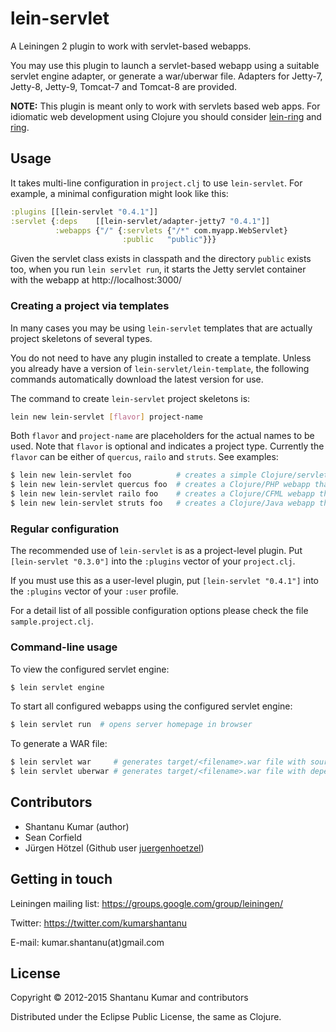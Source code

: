 # lein-servlet

A Leiningen 2 plugin to work with servlet-based webapps.

You may use this plugin to launch a servlet-based webapp using a suitable
servlet engine adapter, or generate a war/uberwar file. Adapters for
Jetty-7, Jetty-8, Jetty-9, Tomcat-7 and Tomcat-8 are provided.

**NOTE:** This plugin is meant only to work with servlets based web apps. For
idiomatic web development using Clojure you should consider
[lein-ring](https://github.com/weavejester/lein-ring)
and [ring](https://github.com/ring-clojure/ring).


## Usage

It takes multi-line configuration in `project.clj` to use `lein-servlet`. For
example, a minimal configuration might look like this:

```clojure
:plugins [[lein-servlet "0.4.1"]]
:servlet {:deps    [[lein-servlet/adapter-jetty7 "0.4.1"]]
          :webapps {"/" {:servlets {"/*" com.myapp.WebServlet}
                         :public   "public"}}}
```

Given the servlet class exists in classpath and the directory `public` exists
too, when you run `lein servlet run`, it starts the Jetty servlet container
with the webapp at http://localhost:3000/


### Creating a project via templates

In many cases you may be using `lein-servlet` templates that are actually
project skeletons of several types.

You do not need to have any plugin installed to create a template. Unless you
already have a version of `lein-servlet/lein-template`, the following commands
automatically download the latest version for use.

The command to create `lein-servlet` project skeletons is:

```bash
lein new lein-servlet [flavor] project-name
```

Both `flavor` and `project-name` are placeholders for the actual names to be
used. Note that `flavor` is optional and indicates a project type. Currently
the `flavor` can be either of `quercus`, `railo` and `struts`. See examples:

```bash
$ lein new lein-servlet foo          # creates a simple Clojure/servlet webapp
$ lein new lein-servlet quercus foo  # creates a Clojure/PHP webapp that uses Quercus
$ lein new lein-servlet railo foo    # creates a Clojure/CFML webapp that uses Railo
$ lein new lein-servlet struts foo   # creates a Clojure/Java webapp that uses Struts1
```


### Regular configuration

The recommended use of `lein-servlet` is as a project-level plugin. Put
`[lein-servlet "0.3.0"]` into the `:plugins` vector of your `project.clj`.

If you must use this as a user-level plugin, put `[lein-servlet "0.4.1"]`
into the `:plugins` vector of your `:user` profile.

For a detail list of all possible configuration options please check the file
`sample.project.clj`.


### Command-line usage

To view the configured servlet engine:

```bash
$ lein servlet engine
```

To start all configured webapps using the configured servlet engine:

```bash
$ lein servlet run  # opens server homepage in browser
```

To generate a WAR file:

```bash
$ lein servlet war     # generates target/<filename>.war file with sources only
$ lein servlet uberwar # generates target/<filename>.war file with dependencies
```


## Contributors

* Shantanu Kumar (author)
* Sean Corfield
* Jürgen Hötzel (Github user [juergenhoetzel](https://github.com/juergenhoetzel))


## Getting in touch

Leiningen mailing list: https://groups.google.com/group/leiningen/

Twitter: https://twitter.com/kumarshantanu

E-mail: kumar.shantanu(at)gmail.com


## License

Copyright © 2012-2015 Shantanu Kumar and contributors

Distributed under the Eclipse Public License, the same as Clojure.
